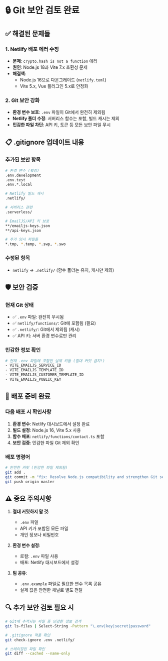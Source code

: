 # 🔒 Git 보안 검토 완료

## ✅ 해결된 문제들

### 1. **Netlify 배포 에러 수정**

- **문제**: `crypto.hash is not a function` 에러
- **원인**: Node.js 18과 Vite 7.x 호환성 문제
- **해결책**:
  - Node.js 16으로 다운그레이드 (`netlify.toml`)
  - Vite 5.x, Vue 플러그인 5.x로 안정화

### 2. **Git 보안 강화**

- **환경 변수 보호**: `.env` 파일이 Git에서 완전히 제외됨
- **Netlify 폴더 수정**: 서버리스 함수는 포함, 빌드 캐시는 제외
- **민감한 파일 차단**: API 키, 토큰 등 모든 보안 파일 무시

## 📋 .gitignore 업데이트 내용

### 추가된 보안 항목

```bash
# 환경 변수 (확장)
.env.development
.env.test
.env.*.local

# Netlify 빌드 캐시
.netlify/

# 서버리스 관련
.serverless/

# EmailJS/API 키 보호
**/emailjs-keys.json
**/api-keys.json

# 추가 임시 파일들
*.tmp, *.temp, *.swp, *.swo
```

### 수정된 항목

- `netlify` → `.netlify/` (함수 폴더는 유지, 캐시만 제외)

## 🛡️ 보안 검증

### 현재 Git 상태

- ✅ `.env` 파일: 완전히 무시됨
- ✅ `netlify/functions/`: Git에 포함됨 (필요)
- ✅ `.netlify/`: Git에서 제외됨 (캐시)
- ✅ API 키: 서버 환경 변수로만 관리

### 민감한 정보 확인

```bash
# 현재 .env 파일에 포함된 실제 키들 (절대 커밋 금지!)
- VITE_EMAILJS_SERVICE_ID
- VITE_EMAILJS_TEMPLATE_ID
- VITE_EMAILJS_CUSTOMER_TEMPLATE_ID
- VITE_EMAILJS_PUBLIC_KEY
```

## 🚀 배포 준비 완료

### 다음 배포 시 확인사항

1. **환경 변수**: Netlify 대시보드에서 설정 완료
2. **빌드 설정**: Node.js 16, Vite 5.x 사용
3. **함수 배포**: `netlify/functions/contact.ts` 포함
4. **보안 검증**: 민감한 파일 Git 제외 확인

### 배포 명령어

```bash
# 안전한 커밋 (민감한 파일 제외됨)
git add .
git commit -m "fix: Resolve Node.js compatibility and strengthen Git security"
git push origin master
```

## ⚠️ 중요 주의사항

1. **절대 커밋하지 말 것**:

   - `.env` 파일
   - API 키가 포함된 모든 파일
   - 개인 정보나 비밀번호

2. **환경 변수 설정**:

   - 로컬: `.env` 파일 사용
   - 배포: Netlify 대시보드에서 설정

3. **팀 공유**:
   - `.env.example` 파일로 필요한 변수 목록 공유
   - 실제 값은 안전한 채널로 별도 전달

## 🔍 추가 보안 검토 필요 시

```bash
# Git에 추적되는 파일 중 민감한 정보 검색
git ls-files | Select-String -Pattern "\.env|key|secret|password"

# .gitignore 적용 확인
git check-ignore .env .netlify/

# 스테이징된 파일 확인
git diff --cached --name-only
```
